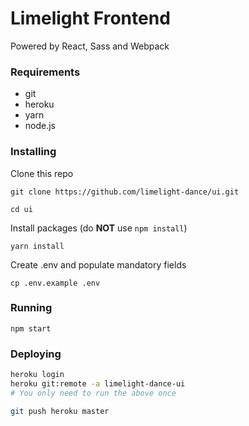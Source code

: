 # Limelight Frontend
Powered by React, Sass and Webpack

### Requirements
- git
- heroku
- yarn
- node.js

### Installing
Clone this repo
```
git clone https://github.com/limelight-dance/ui.git

cd ui
```
Install packages (do **NOT** use `npm install`)
```
yarn install
```
Create .env and populate mandatory fields
```
cp .env.example .env
```
### Running
```
npm start
```
### Deploying
```sh
heroku login
heroku git:remote -a limelight-dance-ui
# You only need to run the above once

git push heroku master
```
